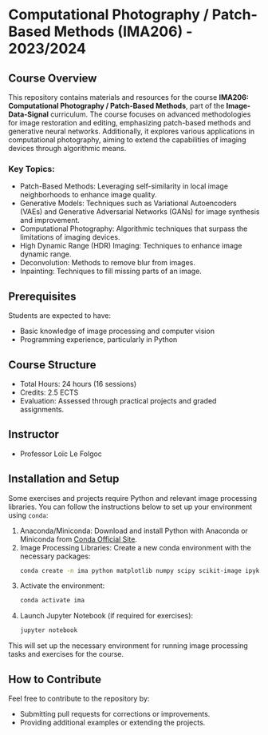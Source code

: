 # Computational Photography / Patch-Based Methods (IMA206) - 2023/2024

## Course Overview

This repository contains materials and resources for the course **IMA206: Computational Photography / Patch-Based Methods**, part of the **Image-Data-Signal** curriculum. The course focuses on advanced methodologies for image restoration and editing, emphasizing patch-based methods and generative neural networks. Additionally, it explores various applications in computational photography, aiming to extend the capabilities of imaging devices through algorithmic means.

### Key Topics:

- Patch-Based Methods: Leveraging self-similarity in local image neighborhoods to enhance image quality.
- Generative Models: Techniques such as Variational Autoencoders (VAEs) and Generative Adversarial Networks (GANs) for image synthesis and improvement.
- Computational Photography: Algorithmic techniques that surpass the limitations of imaging devices.
- High Dynamic Range (HDR) Imaging: Techniques to enhance image dynamic range.
- Deconvolution: Methods to remove blur from images.
- Inpainting: Techniques to fill missing parts of an image.

## Prerequisites

Students are expected to have:
- Basic knowledge of image processing and computer vision
- Programming experience, particularly in Python

## Course Structure

- Total Hours: 24 hours (16 sessions)
- Credits: 2.5 ECTS
- Evaluation: Assessed through practical projects and graded assignments.

## Instructor

- Professor Loïc Le Folgoc

## Installation and Setup

Some exercises and projects require Python and relevant image processing libraries. You can follow the instructions below to set up your environment using `conda`:

1. Anaconda/Miniconda: Download and install Python with Anaconda or Miniconda from [Conda Official Site](https://docs.conda.io/en/latest/).
2. Image Processing Libraries: Create a new conda environment with the necessary packages:
   ```bash
   conda create -n ima python matplotlib numpy scipy scikit-image ipykernel pandas scikit-learn jupyter tqdm bokeh opencv munkres
   ```
3. Activate the environment:
   ```bash
   conda activate ima
   ```
4. Launch Jupyter Notebook (if required for exercises):
   ```bash
   jupyter notebook
   ```

This will set up the necessary environment for running image processing tasks and exercises for the course.

## How to Contribute

Feel free to contribute to the repository by:
- Submitting pull requests for corrections or improvements.
- Providing additional examples or extending the projects.
